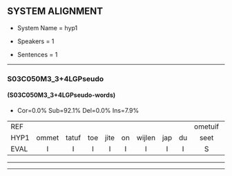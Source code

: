 
## SYSTEM ALIGNMENT

- System Name = hyp1

- Speakers = 1

- Sentences = 1

---

### S03C050M3_3+4LGPseudo

#### (S03C050M3_3+4LGPseudo-words)

- Cor=0.0%	Sub=92.1%	Del=0.0%	Ins=7.9%

|  |  |  |  |  |  |  |  |  |  |  |  |  |  |  |  |  |  |  |  |  |  |  |  |  |  |  |  |  |  |  |  |  |  |  |  |  |  |  |  |  |  |  |  |  |  |  |  |  |  |  |  |  |  |  |  |  |  |  |  |  |  |  |  |  |  |  |  |  |  |  |  |  |  |  |  |  |  |  |  |  |  |  |  |  |  |  |  |  |  |  |  |  |  |  |  |  |  |  |  |  |  |
|:--- |:---:|:---:|:---:|:---:|:---:|:---:|:---:|:---:|:---:|:---:|:---:|:---:|:---:|:---:|:---:|:---:|:---:|:---:|:---:|:---:|:---:|:---:|:---:|:---:|:---:|:---:|:---:|:---:|:---:|:---:|:---:|:---:|:---:|:---:|:---:|:---:|:---:|:---:|:---:|:---:|:---:|:---:|:---:|:---:|:---:|:---:|:---:|:---:|:---:|:---:|:---:|:---:|:---:|:---:|:---:|:---:|:---:|:---:|:---:|:---:|:---:|:---:|:---:|:---:|:---:|:---:|:---:|:---:|:---:|:---:|:---:|:---:|:---:|:---:|:---:|:---:|:---:|:---:|:---:|:---:|:---:|:---:|:---:|:---:|:---:|:---:|:---:|:---:|:---:|:---:|:---:|:---:|:---:|:---:|:---:|:---:|:---:|:---:|:---:|:---:|:---:|
| REF |  |  |  |  |  |  |  |  | ometuif | * | * | toejietsen | oonwijlen | jattesiet | * | nurudien | stoenydaas | * | * | deuveltek | * | * | juitonie | gevijdel | sidowaan | spekkeraai | * | * | * | wachteniek | * | * | verpierik | * | * | nappegreeuw | * | * | mantaroen | * | * | schielendaspen | crobeklunker | * | * | * | kabbestepen | * | * | * | verwarig | * | ooiebiekje | * | * | * | fandelig | jalekrewen | smoralij | * | * | zeekvlachine | kanaroe | * | toineetlijgen | meitsegrok | kantelogsten | * | * | ondermind | *s | choporatie | * | * | zennebral | * | * | ijraspangen | * | * | blottenduuf | * | * | girdofhaalder | * | * | tobbermoeit | * | * | * | poentalschouden | * | * | * | havedil | verbrakkertje | * | * | gerauwejaak | * | hapeneren |
| HYP1 | ommet | tatuf | toe | jite | on | wijlen | jap | du | seet | nur | u | ti | ston | nie | tas | de | celtt | dec | jotoni | gufverdel | cetdowan | spik | ke | rai | wag | de | de | neeq | ver | pier | rik | napter | naptus | ra | man | tar | ta | ro | scheelden | dasmen | kr | kroe | kur | kape | stepenverwaring | o | o | beker | van | delim | jan | de | ree | smor | rali | li | sikrag | gin | kan | naar | ro | ton | to | nit | leigen | netug | rok | kant | del | oogsten | on | durm | mint | op | poor | rati | sen | je | bral | er | ras | pange | bu | du | geer | tas | hlde | don | u | er | mait | poon | taalschaaschelten | aven | havedino | vur | a | curce | gea | jak | han |
| EVAL | I | I | I | I | I | I | I | I | S | S | S | S | S | S | S | S | S | S | S | S | S | S | S | S | S | S | S | S | S | S | S | S | S | S | S | S | S | S | S | S | S | S | S | S | S | S | S | S | S | S | S | S | S | S | S | S | S | S | S | S | S | S | S | S | S | S | S | S | S | S | S | S | S | S | S | S | S | S | S | S | S | S | S | S | S | S | S | S | S | S | S | S | S | S | S | S | S | S | S | S | S |
---

---
